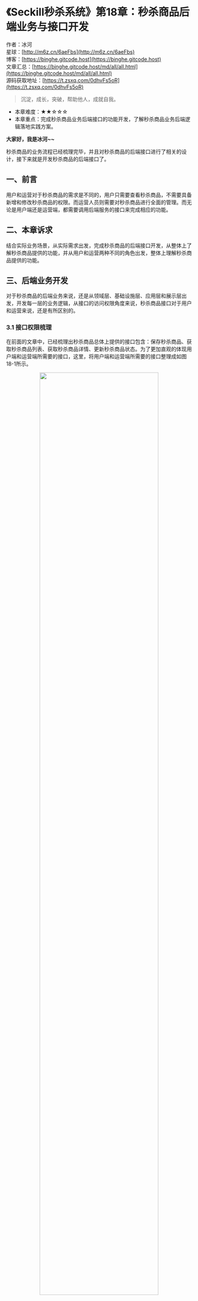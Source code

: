# 《Seckill秒杀系统》第18章：秒杀商品后端业务与接口开发

作者：冰河
<br/>星球：[http://m6z.cn/6aeFbs](http://m6z.cn/6aeFbs)
<br/>博客：[https://binghe.gitcode.host](https://binghe.gitcode.host)
<br/>文章汇总：[https://binghe.gitcode.host/md/all/all.html](https://binghe.gitcode.host/md/all/all.html)
<br/>源码获取地址：[https://t.zsxq.com/0dhvFs5oR](https://t.zsxq.com/0dhvFs5oR)

> 沉淀，成长，突破，帮助他人，成就自我。

* 本章难度：★★☆☆☆
* 本章重点：完成秒杀商品业务后端接口的功能开发，了解秒杀商品业务后端逻辑落地实践方案。

**大家好，我是冰河~~**

秒杀商品的业务流程已经梳理完毕，并且对秒杀商品的后端接口进行了相关的设计，接下来就是开发秒杀商品的后端接口了。

## 一、前言

用户和运营对于秒杀商品的需求是不同的，用户只需要查看秒杀商品，不需要具备新增和修改秒杀商品的权限。而运营人员则需要对秒杀商品进行全面的管理。而无论是用户端还是运营端，都需要调用后端服务的接口来完成相应的功能。

## 二、本章诉求

结合实际业务场景，从实际需求出发，完成秒杀商品的后端接口开发，从整体上了解秒杀商品提供的功能，并从用户和运营两种不同的角色出发，整体上理解秒杀商品提供的功能。

## 三、后端业务开发

对于秒杀商品的后端业务来说，还是从领域层、基础设施层、应用层和展示层出发，开发每一层的业务逻辑，从接口的访问权限角度来说，秒杀商品接口对于用户和运营来说，还是有所区别的。

### 3.1 接口权限梳理

在前面的文章中，已经梳理出秒杀商品总体上提供的接口包含：保存秒杀商品、获取秒杀商品列表、获取秒杀商品详情、更新秒杀商品状态。为了更加直观的体现用户端和运营端所需要的接口，这里，将用户端和运营端所需要的接口整理成如图18-1所示。


<div align="center">
    <img src="https://binghe.gitcode.host/images/project/seckill/scekill-2023-05-22-001.png?raw=true" width="80%">
    <br/>
</div>

可以看到，对于用户端来说，主要提供查看秒杀商品信息的接口就足够了，主要包含：获取秒杀商品列表、获取秒杀商品详情的接口。对于运营端来说，需要全面管理秒杀商品的生命周期，总体上需要提供的接口包含：保存秒杀商品、获取秒杀商品列表、获取秒杀商品详情、更新秒杀商品状态。

### 3.2 领域层开发

领域层为秒杀商品提供领域驱动模型，具体的开发步骤如下所示。

## 查看完整文章

加入[冰河技术](http://m6z.cn/6aeFbs)知识星球，解锁完整技术文章与完整代码
